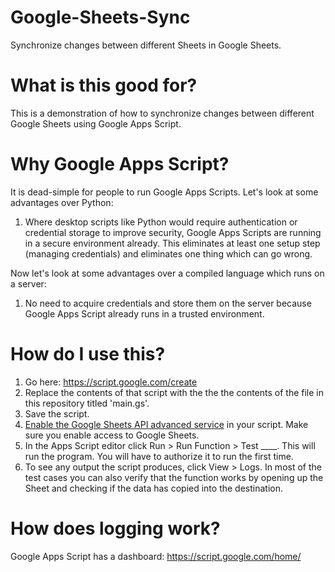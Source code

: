 # Google-Sheets-Sync
Synchronize changes between different Sheets in Google Sheets.

# What is this good for?
This is a demonstration of how to synchronize changes between different Google Sheets using Google Apps Script.

# Why Google Apps Script?
It is dead-simple for people to run Google Apps Scripts. Let's look at some advantages over Python:
1. Where desktop scripts like Python would require authentication or credential storage to improve security, Google Apps Scripts are running in a secure environment already. This eliminates at least one setup step (managing credentials) and eliminates one thing which can go wrong.

Now let's look at some advantages over a compiled language which runs on a server:
1. No need to acquire credentials and store them on the server because Google Apps Script already runs in a trusted environment.

# How do I use this?
1. Go here: https://script.google.com/create
2. Replace the contents of that script with the the the contents of the file in this repository titled 'main.gs'.
3. Save the script.
4. [Enable the Google Sheets API advanced service](https://developers.google.com/apps-script/guides/services/advanced#enabling_advanced_services) in your script. Make sure you enable access to Google Sheets.
5. In the Apps Script editor click Run > Run Function > Test \_\_\_\_. This will run the program. You will have to authorize it to run the first time.
6. To see any output the script produces, click View > Logs. In most of the test cases you can also verify that the function works by opening up the Sheet and checking if the data has copied into the destination.

# How does logging work?
Google Apps Script has a dashboard: https://script.google.com/home/
